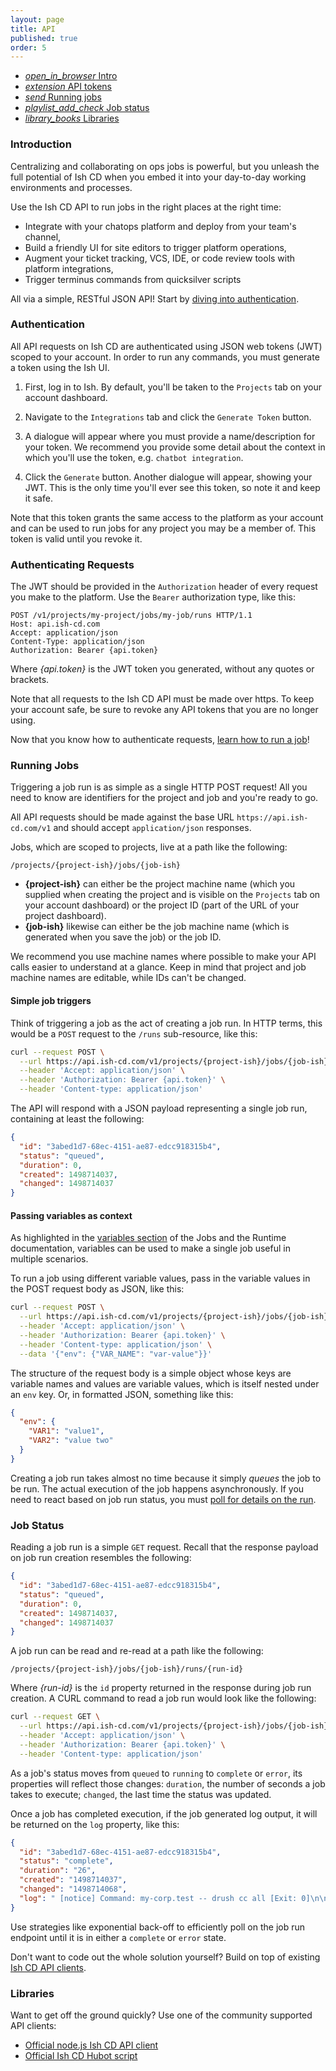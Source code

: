 ```yaml
---
layout: page
title: API
published: true
order: 5
---
```


<div class="col s12 no-padding">
  <ul class="tabs tabs-fixed-width">
    <li class="tab col s3"><a href="#intro"><i class="material-icons">open_in_browser</i> Intro</a></li>
    <li class="tab col s3"><a href="#authentication"><i class="material-icons">extension</i> API tokens</a></li>
    <li class="tab col s3"><a href="#running-jobs"><i class="material-icons">send</i> Running jobs</a></li>
    <li class="tab col s3"><a href="#job-status"><i class="material-icons">playlist_add_check</i> Job status</a></li>
    <li class="tab col s3"><a href="#libraries"><i class="material-icons">library_books</i> Libraries</a></li>
  </ul>
</div>
<div class="container">
  <div id="intro" class="col s12">
<div markdown="1">

### Introduction

Centralizing and collaborating on ops jobs is powerful, but you unleash the full potential of Ish CD when you embed it into your day-to-day working environments and processes.

Use the Ish CD API to run jobs in the right places at the right time:

- Integrate with your chatops platform and deploy from your team's channel,
- Build a friendly UI for site editors to trigger platform operations,
- Augment your ticket tracking, VCS, IDE, or code review tools with platform integrations,
- Trigger terminus commands from quicksilver scripts

All via a simple, RESTful JSON API! Start by [diving into authentication](#authentication).

</div>
  </div>
  <div id="authentication" class="col s12">
<div markdown="1">

### Authentication

All API requests on Ish CD are authenticated using JSON web tokens (JWT) scoped to your account. In order to run any commands, you must generate a token using the Ish UI.

1. First, log in to Ish. By default, you'll be taken to the `Projects` tab on your account dashboard.

2. Navigate to the `Integrations` tab and click the `Generate Token` button.

3. A dialogue will appear where you must provide a name/description for your token. We recommend you provide some detail about the context in which you'll use the token, e.g. `chatbot integration`.

4. Click the `Generate` button. Another dialogue will appear, showing your JWT. This is the only time you'll ever see this token, so note it and keep it safe.

Note that this token grants the same access to the platform as your account and can be used to run jobs for any project you may be a member of. This token is valid until you revoke it.

### Authenticating Requests

The JWT should be provided in the `Authorization` header of every request you make to the platform. Use the `Bearer` authorization type, like this:

```http
POST /v1/projects/my-project/jobs/my-job/runs HTTP/1.1
Host: api.ish-cd.com
Accept: application/json
Content-Type: application/json
Authorization: Bearer {api.token}
```

Where _{api.token}_ is the JWT token you generated, without any quotes or brackets.

Note that all requests to the Ish CD API must be made over https. To keep your account safe, be sure to revoke any API tokens that you are no longer using.

Now that you know how to authenticate requests, [learn how to run a job](#running-jobs)!

</div>
  </div>
  <div id="running-jobs" class="col s12">
<div markdown="1">

### Running Jobs

Triggering a job run is as simple as a single HTTP POST request! All you need to know are identifiers for the project and job and you're ready to go.

All API requests should be made against the base URL `https://api.ish-cd.com/v1` and should accept `application/json` responses.

Jobs, which are scoped to projects, live at a path like the following:

```
/projects/{project-ish}/jobs/{job-ish}
```

- __{project-ish}__ can either be the project machine name (which you supplied when creating the project and is visible on the `Projects` tab on your account dashboard) or the project ID (part of the URL of your project dashboard).
- __{job-ish}__ likewise can either be the job machine name (which is generated when you save the job) or the job ID.

We recommend you use machine names where possible to make your API calls easier to understand at a glance. Keep in mind that project and job machine names are editable, while IDs can't be changed.

#### __Simple job triggers__

Think of triggering a job as the act of creating a job run. In HTTP terms, this would be a `POST` request to the `/runs` sub-resource, like this:

```sh
curl --request POST \
  --url https://api.ish-cd.com/v1/projects/{project-ish}/jobs/{job-ish}/runs \
  --header 'Accept: application/json' \
  --header 'Authorization: Bearer {api.token}' \
  --header 'Content-type: application/json'
```

The API will respond with a JSON payload representing a single job run, containing at least the following:

```json
{
  "id": "3abed1d7-68ec-4151-ae87-edcc918315b4",
  "status": "queued",
  "duration": 0,
  "created": 1498714037,
  "changed": 1498714037
}
```

#### __Passing variables as context__

As highlighted in the [variables section](/jobs-and-the-runtime#variables) of the Jobs and the Runtime documentation, variables can be used to make a single job useful in multiple scenarios.

To run a job using different variable values, pass in the variable values in the POST request body as JSON, like this:

```sh
curl --request POST \
  --url https://api.ish-cd.com/v1/projects/{project-ish}/jobs/{job-ish}/runs \
  --header 'Accept: application/json' \
  --header 'Authorization: Bearer {api.token}' \
  --header 'Content-type: application/json' \
  --data '{"env": {"VAR_NAME": "var-value"}}'
```

The structure of the request body is a simple object whose keys are variable names and values are variable values, which is itself nested under an `env` key. Or, in formatted JSON, something like this:

```json
{
  "env": {
    "VAR1": "value1",
    "VAR2": "value two"
  }
}
```

Creating a job run takes almost no time because it simply _queues_ the job to be run. The actual execution of the job happens asynchronously. If you need to react based on job run status, you must [poll for details on the run](#job-status).

</div>
  </div>
  <div id="job-status" class="col s12">
<div markdown="1">

### Job Status

Reading a job run is a simple `GET` request.  Recall that the response payload on job run creation resembles the following:

```json
{
  "id": "3abed1d7-68ec-4151-ae87-edcc918315b4",
  "status": "queued",
  "duration": 0,
  "created": 1498714037,
  "changed": 1498714037
}
``` 

A job run can be read and re-read at a path like the following:

```
/projects/{project-ish}/jobs/{job-ish}/runs/{run-id}
```

Where _{run-id}_ is the `id` property returned in the response during job run creation. A CURL command to read a job run would look like the following:

```sh
curl --request GET \
  --url https://api.ish-cd.com/v1/projects/{project-ish}/jobs/{job-ish}/runs/3abed1d7-68ec-4151-ae87-edcc918315b4 \
  --header 'Accept: application/json' \
  --header 'Authorization: Bearer {api.token}' \
  --header 'Content-type: application/json'
```

As a job's status moves from `queued` to `running` to `complete` or `error`, its properties will reflect those changes: `duration`, the number of seconds a job takes to execute; `changed`, the last time the status was updated.

Once a job has completed execution, if the job generated log output, it will be returned on the `log` property, like this:

```json
{
  "id": "3abed1d7-68ec-4151-ae87-edcc918315b4",
  "status": "complete",
  "duration": "26",
  "created": "1498714037",
  "changed": "1498714068",
  "log": " [notice] Command: my-corp.test -- drush cc all [Exit: 0]\n\n"
}
```

Use strategies like exponential back-off to efficiently poll on the job run endpoint until it is in either a `complete` or `error` state.

Don't want to code out the whole solution yourself? Build on top of existing [Ish CD API clients](#libraries).

</div>
  </div>
  <div id="libraries" class="col s12">
<div markdown="1">

### Libraries

Want to get off the ground quickly? Use one of the community supported API clients:

- [Official node.js Ish CD API client](https://www.npmjs.com/package/@ish-cd/api-client)
- [Official Ish CD Hubot script](https://www.npmjs.com/package/@ish-cd/hubot-ish-cd)

</div>
  </div>
</div>
